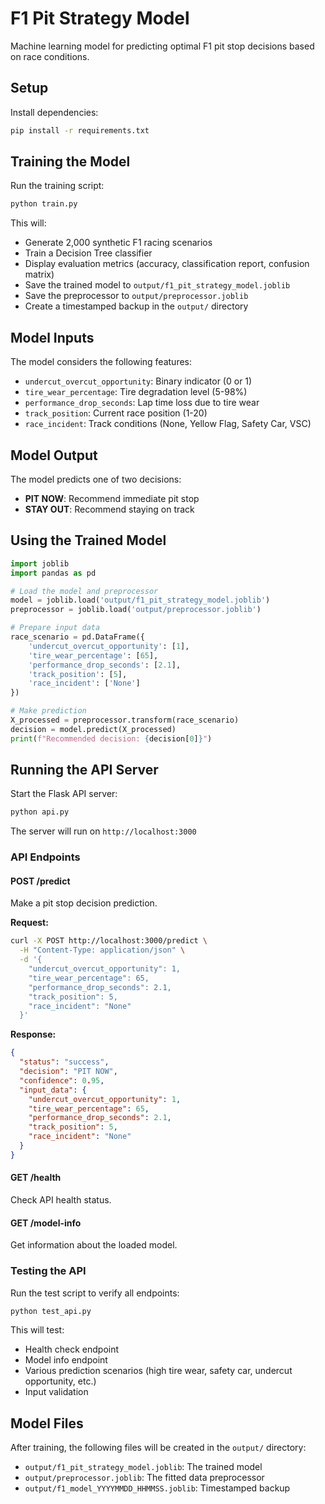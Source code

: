 # F1 Pit Strategy Model

Machine learning model for predicting optimal F1 pit stop decisions based on race conditions.

## Setup

Install dependencies:
```bash
pip install -r requirements.txt
```

## Training the Model

Run the training script:
```bash
python train.py
```

This will:
- Generate 2,000 synthetic F1 racing scenarios
- Train a Decision Tree classifier
- Display evaluation metrics (accuracy, classification report, confusion matrix)
- Save the trained model to `output/f1_pit_strategy_model.joblib`
- Save the preprocessor to `output/preprocessor.joblib`
- Create a timestamped backup in the `output/` directory

## Model Inputs

The model considers the following features:
- `undercut_overcut_opportunity`: Binary indicator (0 or 1)
- `tire_wear_percentage`: Tire degradation level (5-98%)
- `performance_drop_seconds`: Lap time loss due to tire wear
- `track_position`: Current race position (1-20)
- `race_incident`: Track conditions (None, Yellow Flag, Safety Car, VSC)

## Model Output

The model predicts one of two decisions:
- **PIT NOW**: Recommend immediate pit stop
- **STAY OUT**: Recommend staying on track

## Using the Trained Model

```python
import joblib
import pandas as pd

# Load the model and preprocessor
model = joblib.load('output/f1_pit_strategy_model.joblib')
preprocessor = joblib.load('output/preprocessor.joblib')

# Prepare input data
race_scenario = pd.DataFrame({
    'undercut_overcut_opportunity': [1],
    'tire_wear_percentage': [65],
    'performance_drop_seconds': [2.1],
    'track_position': [5],
    'race_incident': ['None']
})

# Make prediction
X_processed = preprocessor.transform(race_scenario)
decision = model.predict(X_processed)
print(f"Recommended decision: {decision[0]}")
```

## Running the API Server

Start the Flask API server:
```bash
python api.py
```

The server will run on `http://localhost:3000`

### API Endpoints

#### POST /predict
Make a pit stop decision prediction.

**Request:**
```bash
curl -X POST http://localhost:3000/predict \
  -H "Content-Type: application/json" \
  -d '{
    "undercut_overcut_opportunity": 1,
    "tire_wear_percentage": 65,
    "performance_drop_seconds": 2.1,
    "track_position": 5,
    "race_incident": "None"
  }'
```

**Response:**
```json
{
  "status": "success",
  "decision": "PIT NOW",
  "confidence": 0.95,
  "input_data": {
    "undercut_overcut_opportunity": 1,
    "tire_wear_percentage": 65,
    "performance_drop_seconds": 2.1,
    "track_position": 5,
    "race_incident": "None"
  }
}
```

#### GET /health
Check API health status.

#### GET /model-info
Get information about the loaded model.

### Testing the API

Run the test script to verify all endpoints:
```bash
python test_api.py
```

This will test:
- Health check endpoint
- Model info endpoint
- Various prediction scenarios (high tire wear, safety car, undercut opportunity, etc.)
- Input validation

## Model Files

After training, the following files will be created in the `output/` directory:
- `output/f1_pit_strategy_model.joblib`: The trained model
- `output/preprocessor.joblib`: The fitted data preprocessor
- `output/f1_model_YYYYMMDD_HHMMSS.joblib`: Timestamped backup

